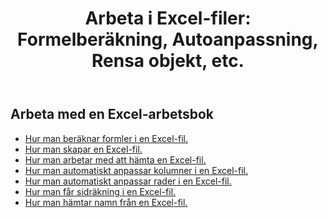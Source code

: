 ﻿---
title: "Arbeta i Excel-filer: Formelberäkning, Autoanpassning, Rensa objekt, etc."
second_title: Aspose.Cells Cloud Documen
linktitle: Excel Vanlig drift
type: docs
url: /sv/workbook/
aliases: [/working-with-workbook/]
keywords: Working with workbook on an Excel file
description: Aspose.Cells Cloud REST API stöder arbete med arbetsböcker på en Excel-fil. SDK stöder olika typer av utvecklingsspråk. Dessa inkluderar Android, C#, Go, Java, NodeJS, Perl, PHP, Python, Ruby och Swift.
weight: 20
kwords: Excel, Office Moln, REST API, Kalkylblad, PDF, CSV, Json, Markdown, Arbetsbok
---
## Arbeta med en Excel-arbetsbok

- [Hur man beräknar formler i en Excel-fil.](/cells/sv/workbook/calculate-all-formulas/)
- [Hur man skapar en Excel-fil.](/cells/sv/workbook/create/)
- [Hur man arbetar med att hämta en Excel-fil.](/cells/sv/workbook/get/)
- [Hur man automatiskt anpassar kolumner i en Excel-fil.](/cells/sv/autofit-columns-on-an-excel-file/)
- [Hur man automatiskt anpassar rader i en Excel-fil.](/cells/sv/autofit-rows-on-an-excel-file/)
- [Hur man får sidräkning i en Excel-fil.](/cells/sv/wget-page-count-from-an-excel-file/)
- [Hur man hämtar namn från en Excel-fil.](/cells/sv/get-names-from-an-excel-file/)
